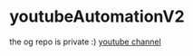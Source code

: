 # youtubeAutomationV2
the og repo is private :)
[youtube channel](https://www.youtube.com/channel/UCW77EgD8muZSD8Bj_brqNNg)
